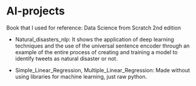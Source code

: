 # AI-projects

 Book that I used for reference: Data Science from Scratch 2nd edition
 
- Natural_disasters_nlp: It shows the application of deep learning techniques and the use of the universal sentence encoder through an example of the entire process of creating and training a model to identify tweets as natural disaster or not.

- Simple_Linear_Regression, Multiple_Linear_Regression: Made without using libraries for machine learning, just raw python.

